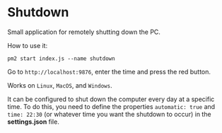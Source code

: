 # Shutdown

Small application for remotely shutting down the PC.

How to use it:

`pm2 start index.js --name shutdown`

Go to `http://localhost:9876`, enter the time and press the red button.

Works on `Linux`, `MacOS`, and `Windows`.

It can be configured to shut down the computer every day at a specific time. To do this, you need to define the properties `automatic: true` and `time: 22:30` (or whatever time you want the shutdown to occur) in the **settings.json** file.
